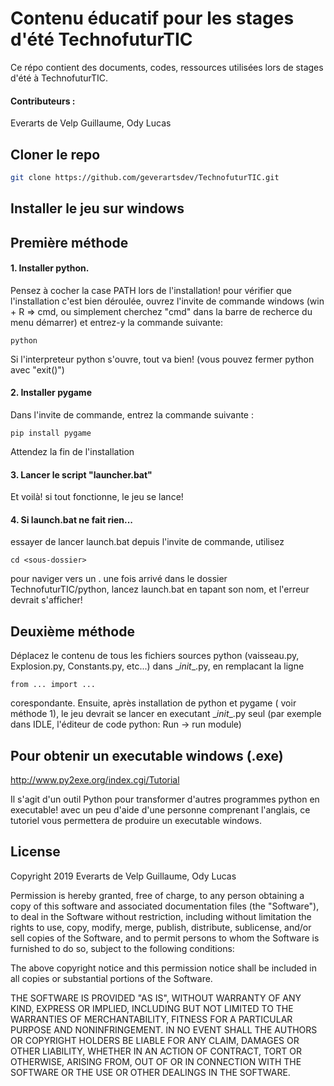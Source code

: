 # Contenu éducatif pour les stages d'été TechnofuturTIC
Ce répo contient des documents, codes, ressources utilisées lors de stages d'été à TechnofuturTIC.

#### Contributeurs :
Everarts de Velp Guillaume, Ody Lucas

## Cloner le repo
```Bash
git clone https://github.com/geverartsdev/TechnofuturTIC.git
```

## Installer le jeu sur windows
## Première méthode
####  1. Installer python.
Pensez à cocher la case PATH lors de l'installation!
pour vérifier que l'installation c'est bien déroulée, ouvrez l'invite de commande windows (win + R => cmd, ou simplement cherchez "cmd" dans la barre de recherce du menu démarrer) et entrez-y la commande suivante: 

    python

 Si l'interpreteur python s'ouvre, tout va bien! (vous pouvez fermer python avec "exit()")
#### 2. Installer pygame
Dans l'invite de commande, entrez la commande suivante : 

    pip install pygame
    
Attendez la fin de l'installation
#### 3. Lancer le script "launcher.bat"
Et voilà! si tout fonctionne, le jeu se lance!

#### 4. Si launch.bat ne fait rien...
essayer de lancer launch.bat depuis l'invite de commande, utilisez
    
    cd <sous-dossier>
    
pour naviger vers un <sous-dossier>. une fois arrivé dans le dossier TechnofuturTIC/python, lancez launch.bat en tapant son nom, et l'erreur devrait s'afficher!

## Deuxième méthode
Déplacez le contenu de tous les fichiers sources python (vaisseau.py, Explosion.py, Constants.py, etc...) dans \__init__.py, en remplacant la ligne 

    from ... import ...
    
corespondante. Ensuite, après installation de python et pygame ( voir méthode 1), le jeu devrait se lancer en executant \__init__.py seul (par exemple dans IDLE, l'éditeur de code python: Run -> run module)
## Pour obtenir un executable windows (.exe)
http://www.py2exe.org/index.cgi/Tutorial

Il s'agit d'un outil Python pour transformer d'autres programmes python en executable! avec un peu d'aide d'une personne comprenant l'anglais, ce tutoriel vous permettera de produire un executable windows.

## License
Copyright 2019 Everarts de Velp Guillaume, Ody Lucas

Permission is hereby granted, free of charge, to any person obtaining a copy of this software and associated documentation files (the "Software"), to deal in the Software without restriction, including without limitation the rights to use, copy, modify, merge, publish, distribute, sublicense, and/or sell copies of the Software, and to permit persons to whom the Software is furnished to do so, subject to the following conditions:

The above copyright notice and this permission notice shall be included in all copies or substantial portions of the Software.

THE SOFTWARE IS PROVIDED "AS IS", WITHOUT WARRANTY OF ANY KIND, EXPRESS OR IMPLIED, INCLUDING BUT NOT LIMITED TO THE WARRANTIES OF MERCHANTABILITY, FITNESS FOR A PARTICULAR PURPOSE AND NONINFRINGEMENT. IN NO EVENT SHALL THE AUTHORS OR COPYRIGHT HOLDERS BE LIABLE FOR ANY CLAIM, DAMAGES OR OTHER LIABILITY, WHETHER IN AN ACTION OF CONTRACT, TORT OR OTHERWISE, ARISING FROM, OUT OF OR IN CONNECTION WITH THE SOFTWARE OR THE USE OR OTHER DEALINGS IN THE SOFTWARE.
